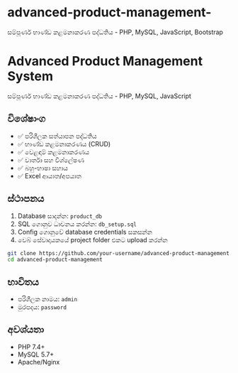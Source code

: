 # advanced-product-management-
සම්පූර්ණ භාණ්ඩ කළමනාකරණ පද්ධතිය - PHP, MySQL, JavaScript, Bootstrap
# Advanced Product Management System

සම්පූර්ණ භාණ්ඩ කළමනාකරණ පද්ධතිය - PHP, MySQL, JavaScript

## විශේෂාංග
- ✅ පරිශීලක සත්යාපන පද්ධතිය
- ✅ භාණ්ඩ කළමනාකරණය (CRUD)
- ✅ වෙළඳාම් කළමනාකරණය
- ✅ වාර්තා සහ විශ්ලේෂණ
- ✅ බහු-භාෂා සහාය
- ✅ Excel ආයාත/අපයාත

## ස්ථාපනය
1. Database සාදන්න: `product_db`
2. SQL ගොනුව ධාවනය කරන්න: `db_setup.sql`
3. Config ගොනුවේ database credentials සකසන්න
4. වෙබ් සේවාදායකයේ project folder එකට upload කරන්න

```bash
git clone https://github.com/your-username/advanced-product-management.git
cd advanced-product-management
```

## භාවිතය
- පරිශීලක නාමය: `admin`
- මුරපදය: `password`

## අවශ්යතා
- PHP 7.4+
- MySQL 5.7+
- Apache/Nginx

